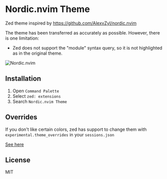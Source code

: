 # Nordic.nvim Theme
Zed theme inspired by https://github.com/AlexvZyl/nordic.nvim

The theme has been transferred as accurately as possible. However, there is one limitation:
- Zed does not support the "module" syntax query, so it is not highlighted as in the original theme.

![Nordic.nvim](./assets/screenshot.png)

## Installation

1. Open `Command Palette`
2. Select `zed: extensions`
3. Search `Nordic.nvim Theme`

## Overrides

If you don't like certain colors, zed has support to change them with `experimental.theme_overrides` in your `sessions.json`

[See here](https://zed.dev/blog/user-themes-now-in-preview)

## License

MIT
